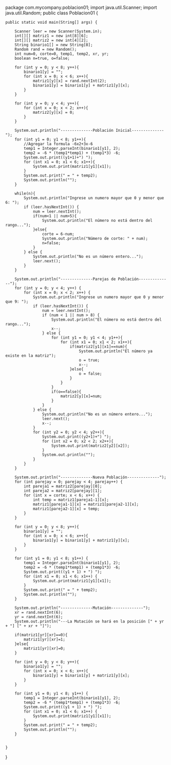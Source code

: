 package com.mycompany.poblacion01;
import java.util.Scanner;
import java.util.Random;
public class Poblacion01 {

    public static void main(String[] args) {
        
        Scanner leer = new Scanner(System.in);
        int[][] matriz1 = new int[8][6];
        int[][] matriz2 = new int[4][2];
        String binario1[] = new String[8];
        Random rand = new Random();
        int num=0, corte=0, temp1, temp2, xr, yr;
        boolean n=true, o=false;
        
        for (int y = 0; y < 8; y++){
            binario1[y] = "";
            for (int x = 0; x < 6; x++){
                matriz1[y][x] = rand.nextInt(2);
                binario1[y] = binario1[y] + matriz1[y][x];
            }
        }
        
        for (int y = 0; y < 4; y++){
            for (int x = 0; x < 2; x++){
                matriz2[y][x] = 0;
            }
        }
        
        System.out.println("--------------Población Inicial--------------");
        for (int y1 = 0; y1 < 8; y1++){
            //Agregar la formula -6x2+3x-6
            temp1 = Integer.parseInt(binario1[y1], 2);
            temp2 = -6 * (temp1*temp1) + (temp1*3) -6;
            System.out.print((y1+1)+") ");
            for (int x1 = 0; x1 < 6; x1++){
                System.out.print(matriz1[y1][x1]);
            }
            System.out.print(" = " + temp2);
            System.out.println("");        
        }
        
        while(n){
            System.out.println("Ingrese un numero mayor que 0 y menor que 6: ");
            if (leer.hasNextInt()) {
                num = leer.nextInt();
                if(num<1 || num>5){
                    System.out.println("El número no está dentro del rango...");
                }else{
                    corte = 6-num;
                    System.out.println("Número de corte: " + num);
                    n=false;
                }
            } else {
                System.out.println("No es un número entero...");
                leer.next();
            }
        }
        
        System.out.println("--------------Parejas de Población--------------");
        for (int y = 0; y < 4; y++) {
            for (int x = 0; x < 2; x++) {
                System.out.println("Ingrese un numero mayor que 0 y menor que 9: ");
                if (leer.hasNextInt()) {
                    num = leer.nextInt();
                    if (num < 1 || num > 8) {
                        System.out.println("El número no está dentro del rango...");
                        x--;
                    } else {
                        for (int y1 = 0; y1 < 4; y1++){
                            for (int x1 = 0; x1 < 2; x1++){
                                if(matriz2[y1][x1]==num){
                                    System.out.println("El número ya existe en la matriz");
                                    o = true;
                                    x--;
                                }else{
                                    o = false;
                                }
                            }
                        } 
                        if(o==false){
                            matriz2[y][x]=num;
                        }
                    }
                } else {
                    System.out.println("No es un número entero...");
                    leer.next();
                    x--;
                }
                for (int y2 = 0; y2 < 4; y2++){
                    System.out.print((y2+1)+") ");
                    for (int x2 = 0; x2 < 2; x2++){
                        System.out.print(matriz2[y2][x2]);
                    }
                    System.out.println("");
                }
            }
        }

        System.out.println("--------------Nueva Población--------------");
        for (int parejay = 0; parejay < 4; parejay++) {
            int pareja1 = matriz2[parejay][0];
            int pareja2 = matriz2[parejay][1];
            for (int x = corte; x < 6; x++) {
                int temp = matriz1[pareja1-1][x];
                matriz1[pareja1-1][x] = matriz1[pareja2-1][x];
                matriz1[pareja2-1][x] = temp;
            }
        }
        
        for (int y = 0; y < 8; y++){
            binario1[y] = "";
            for (int x = 0; x < 6; x++){
                binario1[y] = binario1[y] + matriz1[y][x];
            }
        }
        
        for (int y1 = 0; y1 < 8; y1++) {
            temp1 = Integer.parseInt(binario1[y1], 2);
            temp2 = -6 * (temp1*temp1) + (temp1*3) -6;
            System.out.print((y1 + 1) + ") ");
            for (int x1 = 0; x1 < 6; x1++) {
                System.out.print(matriz1[y1][x1]);
            }
            System.out.print(" = " + temp2);
            System.out.println("");
        }
        
        System.out.println("--------------Mutación--------------");
        xr = rand.nextInt(6);
        yr = rand.nextInt(6);
        System.out.println("---La Mutación se hará en la posición [" + yr + "] [" + xr + "]");
        
        if(matriz1[yr][xr]==0){
            matriz1[yr][xr]=1;
        }else{
            matriz1[yr][xr]=0;
        }
        
        for (int y = 0; y < 8; y++){
            binario1[y] = "";
            for (int x = 0; x < 6; x++){
                binario1[y] = binario1[y] + matriz1[y][x];
            }
        }
        
        for (int y1 = 0; y1 < 8; y1++) {
            temp1 = Integer.parseInt(binario1[y1], 2);
            temp2 = -6 * (temp1*temp1) + (temp1*3) -6;
            System.out.print((y1 + 1) + ") ");
            for (int x1 = 0; x1 < 6; x1++) {
                System.out.print(matriz1[y1][x1]);
            }
            System.out.print(" = " + temp2);
            System.out.println("");
        }
        
       
    }
}
